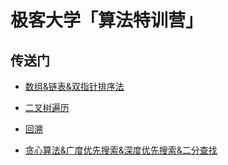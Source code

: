 # 极客大学「算法特训营」


## 传送门

* [数组&链表&双指针排序法](Week1/README.md)

* [二叉树遍历](Week2/README.md)

* [回溯](Week3/README.md)

* [贪心算法&广度优先搜索&深度优先搜索&二分查找](Week4/README.md)